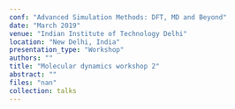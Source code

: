 ```yaml
---
conf: "Advanced Simulation Methods: DFT, MD and Beyond"
date: "March 2019"
venue: "Indian Institute of Technology Delhi"
location: "New Delhi, India"
presentation_type: "Workshop"
authors: ""
title: "Molecular dynamics workshop 2"
abstract: ""
files: "nan"
collection: talks
---
```


<!--  -->

